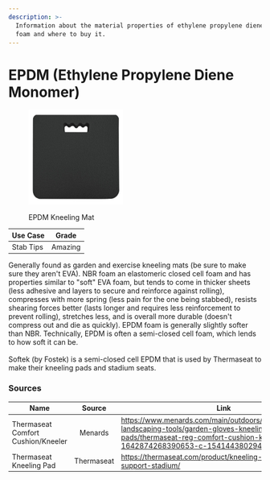 ```yaml
---
description: >-
  Information about the material properties of ethylene propylene diene monomer
  foam and where to buy it.
---
```


# EPDM (Ethylene Propylene Diene Monomer)

<div align="left" data-full-width="false"><figure><img src="../../../../../.gitbook/assets/image (1) (1) (1).png" alt="EPDM Kneeling Mat" width="188"><figcaption><p>EPDM Kneeling Mat</p></figcaption></figure></div>

| Use Case  | Grade   |
| --------- | ------- |
| Stab Tips | Amazing |

Generally found as garden and exercise kneeling mats (be sure to make sure they aren't EVA). NBR foam an elastomeric closed cell foam and has properties similar to "soft" EVA foam, but tends to come in thicker sheets (less adhesive and layers to secure and reinforce against rolling), compresses with more spring (less pain for the one being stabbed), resists shearing forces better (lasts longer and requires less reinforcement to prevent rolling), stretches less, and is overall more durable (doesn't compress out and die as quickly). EPDM foam is generally slightly softer than NBR. Technically, EPDM is often a semi-closed cell foam, which lends to how soft it can be. \
\
Softek (by Fostek) is a semi-closed cell EPDM that is used by Thermaseat to make their kneeling pads and stadium seats.

### Sources

<table data-header-hidden><thead><tr><th width="237">Name</th><th width="132" align="center">Source</th><th>Link</th></tr></thead><tbody><tr><td>Thermaseat Comfort Cushion/Kneeler</td><td align="center">Menards</td><td><a href="https://www.menards.com/main/outdoors/gardening/garden-landscaping-tools/garden-gloves-kneeling-pads/thermaseat-reg-comfort-cushion-kneeler/5865/p-1642874268390653-c-1541443802945.htm">https://www.menards.com/main/outdoors/gardening/garden-landscaping-tools/garden-gloves-kneeling-pads/thermaseat-reg-comfort-cushion-kneeler/5865/p-1642874268390653-c-1541443802945.htm</a></td></tr><tr><td>Thermaseat Kneeling Pad</td><td align="center">Thermaseat</td><td><a href="https://thermaseat.com/product/kneeling-pad-cushioned-support-stadium/">https://thermaseat.com/product/kneeling-pad-cushioned-support-stadium/</a></td></tr></tbody></table>
